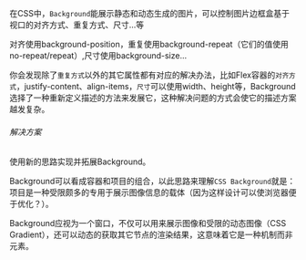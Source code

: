 在CSS中，`Background`能展示静态和动态生成的图片，可以控制图片边框盒基于视口的对齐方式、重复方式、尺寸...等

对齐使用background-position，重复使用background-repeat（它们的值使用no-repeat/repeat）,尺寸使用background-size...

你会发现除了`重复方式`以外的其它属性都有对应的解决办法，比如Flex容器的`对齐方式`，justify-content、align-items，`尺寸`可以使用width、height等，Background选择了一种重新定义描述的方法来发展它，这种解决问题的方式会使它的描述方案越发复杂。



###### 解决方案

使用新的思路实现并拓展Background。

Background可以看成容器和项目的组合，以此思路来理解`CSS Background`就是：项目是一种受限颇多的专用于展示图像信息的载体（因为这样设计可以使浏览器便于优化？）。

Background应视为一个窗口，不仅可以用来展示图像和受限的动态图像（CSS Gradient），还可以动态的获取其它节点的渲染结果，这意味着它是一种机制而非元素。

